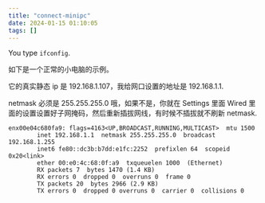 ```yaml
---
title: "connect-minipc"
date: 2024-01-15 01:10:05
tags: []
---
```

You type `ifconfig`.

如下是一个正常的小电脑的示例。

它的真实静态 ip 是 192.168.1.107，我给网口设置的地址是 192.168.1.1. 

netmask 必须是 255.255.255.0 哦，如果不是，你就在 Settings 里面 Wired 里面的设置设置好子网掩码，然后重新插拔网线，有时候不插拔就不刷新 netmask.

```
enx00e04c680fa9: flags=4163<UP,BROADCAST,RUNNING,MULTICAST>  mtu 1500
        inet 192.168.1.1  netmask 255.255.255.0  broadcast 192.168.1.255
        inet6 fe80::dc3b:b7dd:e1fc:2252  prefixlen 64  scopeid 0x20<link>
        ether 00:e0:4c:68:0f:a9  txqueuelen 1000  (Ethernet)
        RX packets 7  bytes 1470 (1.4 KB)
        RX errors 0  dropped 0  overruns 0  frame 0
        TX packets 20  bytes 2966 (2.9 KB)
        TX errors 0  dropped 0 overruns 0  carrier 0  collisions 0
```

